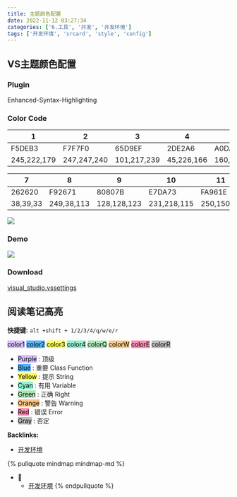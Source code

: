 ```yaml
---
title: 主题颜色配置
date: 2022-11-12 03:27:34
categories: ['6.工具', '开发', '开发环境']
tags: ['开发环境', 'srcard', 'style', 'config']
---
```

  
  
## VS主题颜色配置

  
  
### Plugin

Enhanced-Syntax-Highlighting
  
  
### Color Code

|1|2|3|4|5|6|
|-|-|-|-|-|-|
|F5DEB3|F7F7F0|65D9EF|2DE2A6|A0DA2D|AE81FF|
|245,222,179|247,247,240|101,217,239|45,226,166|160,218,45|174,129,255|

|7|8|9|10|11|
|-|-|-|-|-|
|262620|F92671|80807B|E7DA73|FA961E|
|38,39,33|249,38,113|128,128,123|231,218,115|250,150,30|

![](/images/image-20210821151740194.png)
  
  
### Demo

![](/images/image-20210821151459705.png)
  
  
### Download

[visual_studio.vssettings](/download/visual_studio.vssettings)
  
  
## 阅读笔记高亮

  
**快捷键:** `alt +shift + 1/2/3/4/q/w/e/r`
  
<mark style="background: #be9affA6;">color1</mark>  <mark style="background: #018bffA6;">color2</mark>  <mark style="background: #fefe00A6;">color3</mark> <mark style="background: #57e8b8A6;">color4</mark> <mark style="background: #83d98fA6;">colorQ</mark> <mark style="background: #fbab4bA6;">colorW</mark> <mark style="background: #fa518dA6;">colorE</mark> <mark style="background: #999995A6;">colorR</mark> 
  
- <mark style="background: #be9affA6;">Purple</mark> : 顶级  
- <mark style="background: #018bffA6;">Blue</mark>   : 重要 Class Function
- <mark style="background: #fefe00A6;">Yellow</mark> : 提示 String
- <mark style="background: #57e8b8A6;">Cyan</mark>   : 有用 Variable
- <mark style="background: #83d98fA6;">Green</mark>  : 正确 Right
- <mark style="background: #fbab4bA6;">Orange</mark> : 警告 Warning
- <mark style="background: #fa518dA6;">Red</mark>    : 错误 Error
- <mark style="background: #999995A6;">Gray</mark>   : 否定 
<!--SR:!2025-08-26,434,250-->


**Backlinks:**

- [开发环境](../8ed3626f24d1fafe372135071b6d2bc66a7b7436)

{% pullquote mindmap mindmap-md %}
- 🔵
  - [开发环境](../8ed3626f24d1fafe372135071b6d2bc66a7b7436)
{% endpullquote %}